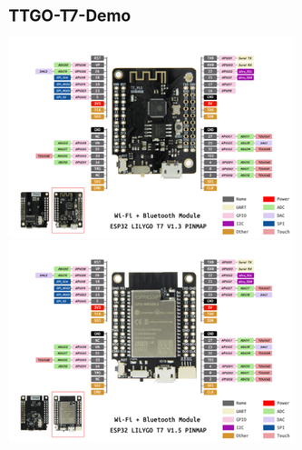 # TTGO-T7-Demo

![image](https://github.com/LilyGO/TTGO-T7-Demo/blob/master/images/T7V1.3.jpg)
![image](https://github.com/LilyGO/TTGO-T7-Demo/blob/master/images/T7V1.5.jpg)
